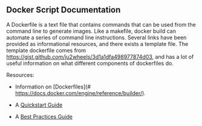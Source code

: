 ## Docker Script Documentation
A Dockerfile is a text file that contains commands that can be used from the command line to generate images. 
Like a makefile, docker build can automate a series of command line instructions. Several links have been 
provided as informational resources, and there exists a template file. The template dockerfile comes from 
https://gist.github.com/ju2wheels/3d1a1dfa498977874d03, and has a lot of useful information on what different 
components of dockerfiles do.

Resources:
- Information on [Dockerfiles](# https://docs.docker.com/engine/reference/builder/).

- A [Quickstart Guide](https://docs.docker.com/get-started/)

- A [Best Practices Guide](https://docs.docker.com/develop/dev-best-practices/)




